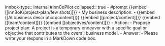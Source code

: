 innbok-type:: internal
#innCoPilot
collapsed:: true
	- #prompt {{embed [[innBoK/project-plan/few shots]]}}
		- My business description:
		- {{embed [[AI business description/content]]}} {{embed [[project/content]]}} {{embed [[team/content]]}} {{embed [[objectives/content]]}}
		- Action:
		- Propose project plan: A project is a temporary endeavor with a specific goal or objective that contributes to the overall business model.
		- Answer:
		- Please write your respons in a MarkDown code box.


